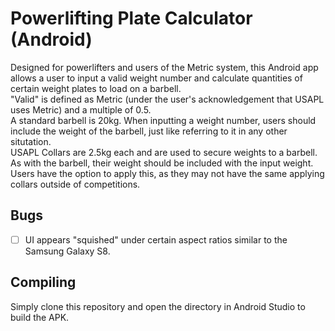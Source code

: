 # Powerlifting Plate Calculator (Android)

Designed for powerlifters and users of the Metric system, this Android app allows a user to input a valid weight number and calculate quantities of certain weight plates to load on a barbell. <br/>
"Valid" is defined as Metric (under the user's acknowledgement that USAPL uses Metric) and a multiple of 0.5. <br/>
A standard barbell is 20kg. When inputting a weight number, users should include the weight of the barbell, just like referring to it in any other situtation. <br/>
USAPL Collars are 2.5kg each and are used to secure weights to a barbell. As with the barbell, their weight should be included with the input weight. Users have the option to apply this, as they may not have the same applying collars outside of competitions.

## Bugs
- [ ] UI appears "squished" under certain aspect ratios similar to the Samsung Galaxy S8.

## Compiling
Simply clone this repository and open the directory in Android Studio to build the APK.
